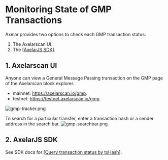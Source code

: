 # Monitoring State of GMP Transactions
Axelar provides two options to check each GMP transaction status: 
1. The Axelarscan UI. 
2. The [[AxelarJS SDK](/dev/axelarjs-sdk/token-transfer-dep-addr)].

## 1. Axelarscan UI
Anyone can view a General Message Passing transaction on the GMP page of the Axelarscan block explorer.
- mainnet: https://axelarscan.io/gmp.
- testnet: https://testnet.axelarscan.io/gmp.

![gmp-tracker.png](/images/gmp-tracker-2.png)

To search for a particular transfer, enter a transaction hash or a sender address in the search bar. 
![gmp-searchbar.png](/images/gmp-searchbar.png)

## 2. AxelarJS SDK

See SDK docs for [[Query transaction status by txHash](/dev/axelarjs-sdk/tx-status-query-recovery#query-transaction-status-by-txhash)].
